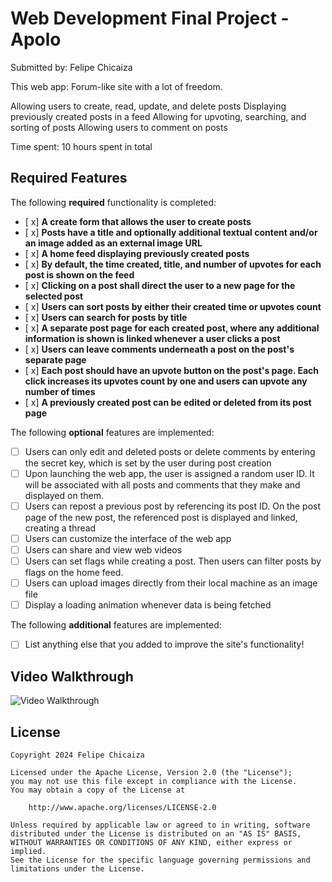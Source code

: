# Web Development Final Project - Apolo

Submitted by: Felipe Chicaiza

This web app: Forum-like site with a lot of freedom.

Allowing users to create, read, update, and delete posts
Displaying previously created posts in a feed
Allowing for upvoting, searching, and sorting of posts
Allowing users to comment on posts

Time spent: 10 hours spent in total

## Required Features

The following **required** functionality is completed:

- [ x] **A create form that allows the user to create posts**
- [ x] **Posts have a title and optionally additional textual content and/or an image added as an external image URL**
- [ x] **A home feed displaying previously created posts**
- [ x] **By default, the time created, title, and number of upvotes for each post is shown on the feed**
- [ x] **Clicking on a post shall direct the user to a new page for the selected post**
- [ x] **Users can sort posts by either their created time or upvotes count**
- [ x] **Users can search for posts by title**
- [ x] **A separate post page for each created post, where any additional information is shown is linked whenever a user clicks a post**
- [ x] **Users can leave comments underneath a post on the post's separate page**
- [ x] **Each post should have an upvote button on the post's page. Each click increases its upvotes count by one and users can upvote any number of times**
- [ x] **A previously created post can be edited or deleted from its post page**

The following **optional** features are implemented:

- [ ] Users can only edit and deleted posts or delete comments by entering the secret key, which is set by the user during post creation
- [ ] Upon launching the web app, the user is assigned a random user ID. It will be associated with all posts and comments that they make and displayed on them.
- [ ] Users can repost a previous post by referencing its post ID. On the post page of the new post, the referenced post is displayed and linked, creating a thread
- [ ] Users can customize the interface of the web app
- [ ] Users can share and view web videos
- [ ] Users can set flags while creating a post. Then users can filter posts by flags on the home feed.
- [ ] Users can upload images directly from their local machine as an image file
- [ ] Display a loading animation whenever data is being fetched

The following **additional** features are implemented:

* [ ] List anything else that you added to improve the site's functionality!

## Video Walkthrough

![Video Walkthrough](./src/assets/Final.gif)

## License

    Copyright 2024 Felipe Chicaiza

    Licensed under the Apache License, Version 2.0 (the "License");
    you may not use this file except in compliance with the License.
    You may obtain a copy of the License at

        http://www.apache.org/licenses/LICENSE-2.0

    Unless required by applicable law or agreed to in writing, software
    distributed under the License is distributed on an "AS IS" BASIS,
    WITHOUT WARRANTIES OR CONDITIONS OF ANY KIND, either express or implied.
    See the License for the specific language governing permissions and
    limitations under the License.